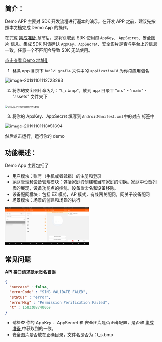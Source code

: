 ##  简介：

Demo APP 主要对 SDK 开发流程进行基本的演示。在开发 APP 之前，建议先按照本文档完成 Demo App 的操作。

在完成 [集成准备 ](https://tuyainc.github.io/tuyasmart_home_android_sdk_doc/zh-hans/resource/Preparation.html)章节后，您将获取到 SDK 使用的 `AppKey`、 `AppSecret`、安全图片 信息。集成 SDK 时请确认 `AppKey`、`AppSecret`、安全图片是否与平台上的信息一致，任意一个不匹配会导致 SDK 无法使用。

[点击查看 Demo 地址🔗](https://github.com/TuyaInc/tuyasmart_home_android_sdk/tree/master/TuyaSmartHomeSdkDemo)

1. 替换 app 目录下 `build.gradle` 文件中的 `applicationId` 为你的应用包名

![image-20191101112723293](https://github.com/TuyaInc/tuyasmart_home_android_sdk/raw/master/TuyaSmartHomeSdkDemo/images/image-20191101112723293.png)

2. 将你的安全图片命名为："t_s.bmp"，放到 app 目录下 "src" - "main" - "assets" 文件夹下 

<img src="https://github.com/TuyaInc/tuyasmart_home_android_sdk/raw/master/TuyaSmartHomeSdkDemo/images/image-20191101112851418.png" alt="image-20191101112851418" style="zoom:60%;" />

3. 将你的 AppKey、AppSecret 填写到 `AndroidManifest.xml`中的对应<meta-data> 标签中

![image-20191101113051694](https://github.com/TuyaInc/tuyasmart_home_android_sdk/raw/master/TuyaSmartHomeSdkDemo/images/image-20191101113051694.png)

然后点击运行，运行你的 demo:

## 功能概述：

Demo App 主要包括了

- 用户模块：账号（手机或者邮箱）的注册和登录
- 家庭管理和设备管理模块：包括家庭的创建和当前家庭的切换。家庭中设备列表的展现，设备功能点的控制。设备重命名和设备移除。
- 设备配网模块：包括 EZ 模式，AP 模式，有线网关配网，网关子设备配网
- 场景模块：场景的创建和场景的执行

<img src="./images/demo_login.png" style="zoom: 12%;" /><img src="./images/demo_add_family.png" style="zoom: 12%;" /><img src="./images/demo_config.png" style="zoom: 12%;" /><img src="./images/demo_devices.png" style="zoom: 12%;" />

## 常见问题

**API 接口请求提示签名错误**

```json
{
  "success" : false,
  "errorCode" : "SING_VALIDATE_FALED",
  "status" : "error",
  "errorMsg" : "Permission Verification Failed",
  "t" : 1583208740059
}
```

* 请检查 你的 AppKey 、AppSecret 和 安全图片是否正确配置，是否和 [集成准备 ](https://tuyainc.github.io/tuyasmart_home_android_sdk_doc/zh-hans/resource/Preparation.html) 中获取到的一致。
* 安全图片是否放在正确目录，文件名是否为：t_s.bmp